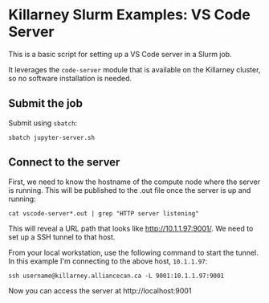 # Killarney Slurm Examples: VS Code Server

This is a basic script for setting up a VS Code server in a Slurm job.

It leverages the `code-server` module that is available on the Killarney cluster, so no software installation is needed.

## Submit the job

Submit using `sbatch`:
```
sbatch jupyter-server.sh
```

## Connect to the server

First, we need to know the hostname of the compute node where the server is running. This will be published to the .out file once the server is up and running:
```
cat vscode-server*.out | grep "HTTP server listening"
```

This will reveal a URL path that looks like http://10.1.1.97:9001/. We need to set up a SSH tunnel to that host.

From your local workstation, use the following command to start the tunnel. In this example I'm connecting to the above host, `10.1.1.97`:
```
ssh username@killarney.alliancecan.ca -L 9001:10.1.1.97:9001
```

Now you can access the server at http://localhost:9001

